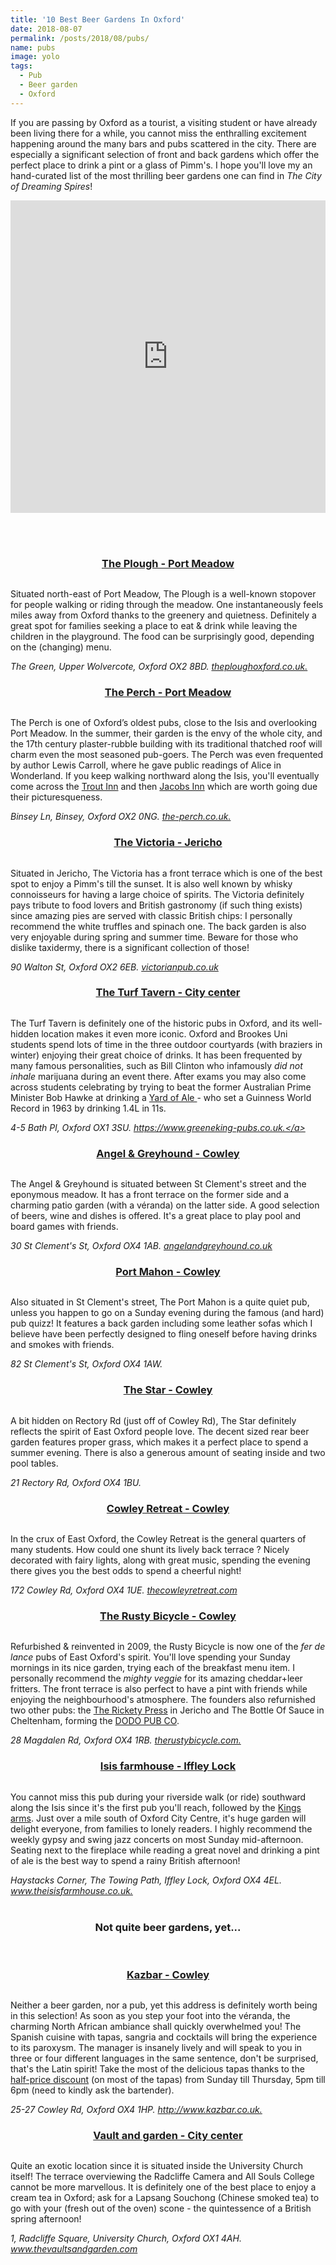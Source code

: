 ```yaml
---
title: '10 Best Beer Gardens In Oxford'
date: 2018-08-07
permalink: /posts/2018/08/pubs/
name: pubs
image: yolo
tags:
  - Pub
  - Beer garden
  - Oxford
---
```


<p>If you are passing by Oxford as a tourist, a visiting student or have already been living there for a while, you cannot miss the enthralling excitement happening around the many bars and pubs scattered in the city. There are especially a significant selection of front and back gardens which offer the perfect place to drink a pint or a glass of Pimm's. I hope you'll love my an hand-curated list of the most thrilling beer gardens one can find in <i> The City of Dreaming Spires</i>!</p>

<iframe id="maps" src="https://www.google.com/maps/d/embed?mid=16rvzahLwsYSgsKvQ9VufC-PeUG-TRRHj&z=13" width="100%" height="500em" frameborder="0" scrolling="no" marginheight="0" marginwidth="0"></iframe>

<br><br>

<div class="pub">
<a class="publink" id="51.7504448,-1.3982129" href="#maps"> <h3 style="text-align:center">The Plough - Port Meadow</h3></a>
<img class="right" src="{{site.baseurl}}/images/blog/pubs/plough3.jpg" alt="">
<p>
Situated north-east of Port Meadow, The Plough is a well-known stopover for people walking or riding through the meadow. One instantaneously feels miles away from Oxford thanks to the greenery and quietness. Definitely a great spot for families seeking a place to eat & drink while leaving the children in the playground.
The food can be surprisingly good, depending on the (changing) menu.
</p>
<i class="address">The Green, Upper Wolvercote, Oxford OX2 8BD. <a href="theploughoxford.co.uk">theploughoxford.co.uk.</a></i>
</div>

<div class="pub">
<a class="publink" id="51.76574299999998%2C-1.287199899999905" href="#maps"> <h3 style="text-align:center">The Perch - Port Meadow</h3></a>
<img class="left" src="{{site.baseurl}}/images/blog/pubs/perch.jpg" alt="">
<p>
The Perch is one of Oxford’s oldest pubs, close to the Isis and overlooking Port Meadow.
In the summer, their garden is the envy of the whole city, and the 17th century plaster-rubble building with its traditional thatched roof will charm even the most seasoned pub-goers.
The Perch was even frequented by author Lewis Carroll, where he gave public readings of Alice in Wonderland.
If you keep walking northward along the Isis, you'll eventually come across the
<a href="https://www.thetroutoxford.co.uk/?utm_source=google&utm_medium=organic&utm_campaign=gmb">Trout Inn</a>
and then <a href="http://www.jacobs-inn.com">Jacobs Inn</a> which are worth going due their picturesqueness.
</p>
<i class="address">Binsey Ln, Binsey, Oxford OX2 0NG. <a href="the-perch.co.uk">the-perch.co.uk.</a></i>
</div>

<div class="pub">
<a class="publink" id="51.76172289999998%2C-1.2678702000000612" href="#maps"><h3 style="text-align:center">The Victoria - Jericho</h3></a>

<img class="right" src="{{site.baseurl}}/images/blog/pubs/victoria.jpg" alt="">
<p>
Situated in Jericho, The Victoria has a front terrace which is one of the best spot to enjoy a Pimm's till the sunset.
It is also well known by whisky connoisseurs for having a large choice of spirits.
The Victoria definitely pays tribute to food lovers and British gastronomy (if such thing exists) since amazing pies are served with classic British chips: I personally recommend the white truffles and spinach one.
The back garden is also very enjoyable during spring and summer time.
Beware for those who dislike taxidermy, there is a significant collection of those!

</p>
<i class="address">90 Walton St, Oxford OX2 6EB. <a href="victorianpub.co.uk"> victorianpub.co.uk</a></i>
</div>

<div class="pub">
<a class="publink" id="51.75468510000002%2C-1.2529684999999517" href="#maps"><h3 style="text-align:center">The Turf Tavern - City center</h3></a>
<img class="left" src="{{site.baseurl}}/images/blog/pubs/turf1.jpg" alt="">
<p>
The Turf Tavern is definitely one of the historic pubs in Oxford, and its well-hidden location makes it even more iconic. Oxford and Brookes Uni students spend lots of time in the three outdoor courtyards (with braziers in winter) enjoying their great choice of drinks.
It has been frequented by many famous personalities, such as Bill Clinton who infamously <i>did not inhale</i> marijuana during an event there.
After exams you may also come across students celebrating by trying to beat the former Australian Prime Minister Bob Hawke at drinking a <a href="https://en.wikipedia.org/wiki/Yard_of_ale">Yard of Ale </a> - who set a Guinness World Record in 1963 by drinking 1.4L in 11s.
</p>

<i class="address">4-5 Bath Pl, Oxford OX1 3SU. <a href="https://www.greeneking-pubs.co.uk/pubs/oxfordshire/turf-tavern">https://www.greeneking-pubs.co.uk.</a></i>
</div>

<div class="pub">
<a class="publink" id="51.75027939999998%2C-1.242595700000038" href="#maps"><h3 style="text-align:center">Angel & Greyhound - Cowley</h3></a>
<img class="right" src="{{site.baseurl}}/images/blog/pubs/angel3.jpg" alt="">
<p>
The Angel & Greyhound is situated between St Clement's street and the eponymous meadow. It has a front terrace on the former side and a charming patio garden (with a véranda) on the latter side. A good selection of beers, wine and dishes is offered. It's a great place to play pool and board games with friends.</p>
<i class="address">30 St Clement's St, Oxford OX4 1AB. <a href="angelandgreyhound.co.uk">angelandgreyhound.co.uk</a></i>
</div>

<div class="pub">
<a class="publink" id="51.75047230000002%2C-1.2399765000000116" href="#maps"><h3 style="text-align:center">Port Mahon - Cowley</h3></a>
<img class="left" src="{{site.baseurl}}/images/blog/pubs/portmahon1.jpg" alt="">
<p>Also situated in St Clement's street, The Port Mahon is a quite quiet pub, unless you happen to go on a Sunday evening during the famous (and hard) pub quizz! It features a back garden including some leather sofas which I believe have been perfectly designed to fling oneself before having drinks and smokes with friends.</p>
<i class="address">82 St Clement's St, Oxford OX4 1AW. </i>
</div>

<div class="pub">
<a class="publink" id="51.749364400000005%2C-1.2386989999999969" href="#maps"><h3 style="text-align:center">The Star - Cowley</h3></a>
<img class="right" src="{{site.baseurl}}/images/blog/pubs/star.jpg" alt="">
<p>A bit hidden on Rectory Rd (just off of Cowley Rd), The Star definitely reflects the spirit of East Oxford people love. The decent sized rear beer garden features proper grass, which makes it a perfect place to spend a summer evening. There is also a generous amount of seating inside and two pool tables.</p>
<i class="address">21 Rectory Rd, Oxford OX4 1BU. </i>
</div>

<!-- <div class="pub">
<h3 style="text-align:center">Arbequina - Cowley</h3>
<img class="left" src="{{site.baseurl}}/images/blog/pubs/turf1.jpg" alt="">
<p>Lovely decoration. Back garden. Amazing choice of coktails.</p>
</div> -->

<div class="pub">
<a class="publink" id="51.74724510000001%2C-1.2354860000000372" href="#maps"><h3 style="text-align:center">Cowley Retreat - Cowley</h3></a>
<img class="left" src="{{site.baseurl}}/images/blog/pubs/cowley4.jpeg" alt="">
<p>In the crux of East Oxford, the Cowley Retreat is the general quarters of many students. How could one shunt its lively back terrace ? Nicely decorated with fairy lights, along with great music, spending the evening there gives you the best odds to spend a cheerful night!</p>
<i class="address">172 Cowley Rd, Oxford OX4 1UE. <a href="thecowleyretreat.com">thecowleyretreat.com</a></i>
</div>


<div class="pub">
<a class="publink" id="51.7428743,-1.236366" href="#maps"><h3 style="text-align:center">The Rusty Bicycle - Cowley</h3></a>
<img class="right" src="{{site.baseurl}}/images/blog/pubs/rusty2.jpg" alt="">
<p>Refurbished & reinvented in 2009, the Rusty Bicycle is now one of the <i>fer de lance</i> pubs of East Oxford's spirit. You'll love spending your Sunday mornings in its nice garden, trying each of the breakfast menu item. I personally recommend the <i>mighty veggie</i> for its amazing cheddar+leer fritters. The front terrace is also perfect to have a pint with friends while enjoying the neighbourhood's atmosphere.
The founders also refurnished two other pubs: the <a href="thericketypress.com">The Rickety Press</a> in Jericho and <a href"">The Bottle Of Sauce</a> in Cheltenham, forming the <a href="https://dodopubs.com/about-dodo/">DODO PUB CO</a>.
</p>
<i class="address">28 Magdalen Rd, Oxford OX4 1RB. <a href="therustybicycle.com.">therustybicycle.com.</a></i>
</div>

<div class="pub">
<a class="publink" id="51.73078000000002,-1.241484000000014" href="#maps"><h3 style="text-align:center">Isis farmhouse - Iffley Lock</h3></a>
<img class="left" src="{{site.baseurl}}/images/blog/pubs/isis3.jpg" alt="">
<p>
You cannot miss this pub during your riverside walk (or ride) southward along the Isis since it's the first pub you'll reach, followed by the <a href="https://www.chefandbrewer.com/pubs/oxfordshire/kings-arms/?utm_source=g_places&utm_medium=locations&utm_campaign=">Kings arms</a>.
Just over a mile south of Oxford City Centre, it's huge garden will delight everyone, from families to lonely readers.
I highly recommend the weekly gypsy and swing jazz concerts on most Sunday mid-afternoon.
Seating next to the fireplace while reading a great novel and drinking a pint of ale is the best way to spend a rainy British afternoon!</p>
<i class="address">Haystacks Corner, The Towing Path, Iffley Lock, Oxford OX4 4EL. <a href="www.theisisfarmhouse.co.uk/">www.theisisfarmhouse.co.uk.</a></i>
</div>

<br>
<h3 style="text-align: center">Not quite beer gardens, yet...</h3>
<br>

<div class="pub">
<a class="publink" id="51.749485000000014%2C-1.2426871999999776" href="#maps"><h3 style="text-align:center">Kazbar - Cowley</h3></a>
<img class="right" src="{{site.baseurl}}/images/blog/pubs/kazbar.jpg" alt="">
<p>
Neither a beer garden, nor a pub, yet this address is definitely worth being in this selection!
As soon as you step your foot into the véranda, the charming North African ambiance shall quickly overwhelmed you! The Spanish cuisine with tapas, sangria and cocktails will bring the experience to its paroxysm. The manager is insanely lively and will speak to you in three or four different languages in the same sentence, don't be surprised, that's the Latin spirit! Take the most of the delicious tapas thanks to the <a href="http://www.kazbar.co.uk/-Tapas-offer">half-price discount</a> (on most of the tapas) from Sunday till Thursday, 5pm till 6pm (need to kindly ask the bartender).</p>
<i class="address">25-27 Cowley Rd, Oxford OX4 1HP. <a href="http://www.kazbar.co.uk">http://www.kazbar.co.uk.</a></i>
</div>

<div class="pub">
<a class="publink" id="51.7528823%2C-1.2536403000000291" href="#maps"><h3 style="text-align:center">Vault and garden - City center</h3></a>
<img class="left" src="{{site.baseurl}}/images/blog/pubs/vault2.jpg" alt="">
<p>Quite an exotic location since it is situated inside the University Church itself! The terrace overviewing the Radcliffe Camera and All Souls College cannot be more marvellous. It is definitely one of the best place to enjoy a cream tea in Oxford; ask for a Lapsang Souchong (Chinese smoked tea) to go with your (fresh out of the oven) scone - the quintessence of a British spring afternoon!</p>
<i class="address">1, Radcliffe Square, University Church, Oxford OX1 4AH. <a href="www.thevaultsandgarden.com">www.thevaultsandgarden.com</a></i>
</div>

<div id="disqus_thread"></div>
<script>

/**
*  RECOMMENDED CONFIGURATION VARIABLES: EDIT AND UNCOMMENT THE SECTION BELOW TO INSERT DYNAMIC VALUES FROM YOUR PLATFORM OR CMS.
*  LEARN WHY DEFINING THESE VARIABLES IS IMPORTANT: https://disqus.com/admin/universalcode/#configuration-variables*/

var disqus_config = function () {
this.page.url = 'http://emilemathieu.fr';  // Replace PAGE_URL with your page's canonical URL variable
this.page.identifier = 'svm'; // Replace PAGE_IDENTIFIER with your page's unique identifier variable
};

(function() { // DON'T EDIT BELOW THIS LINE
var d = document, s = d.createElement('script');
s.src = 'https://http-emilemathieu-fr.disqus.com/embed.js';
s.setAttribute('data-timestamp', +new Date());
(d.head || d.body).appendChild(s);
})();
</script>
